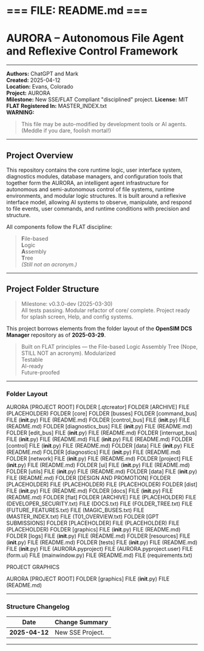 #   === FILE: README.md ===

# AURORA – Autonomous File Agent and Reflexive Control Framework

---

**Authors:** ChatGPT and Mark  
**Created:** 2025-04-12  
**Location:** Evans, Colorado  
**Project:** AURORA  
**Milestone:** New SSE/FLAT Compliant "disciplined" project. 
**License:** MIT  
**FLAT Registered In:** MASTER_INDEX.txt  
**WARNING:**  
> This file may be auto-modified by development tools or AI agents.  
> (Meddle if you dare, foolish mortal!)

---

## Project Overview

This repository contains the core runtime logic, user interface system, diagnostics modules, database managers, and configuration tools that together form the AURORA, an intelligent agent infrastructure for autonomous and semi-autonomous control of file systems, runtime environments, and modular logic structures. It is built around a reflexive interface model, allowing AI systems to observe, manipulate, and respond to file events, user commands, and runtime conditions with precision and structure.

All components follow the FLAT discipline:  
> **F**ile-based  
> **L**ogic  
> **A**ssembly  
> **T**ree  
> *(Still not an acronym.)*

---
## Project Folder Structure

> Milestone: v0.3.0-dev (2025-03-30)  
All tests passing. Modular refactor of core/ complete. Project ready for splash screen, Help, and config systems.

This project borrows elements from the folder layout of the **OpenSIM DCS Manager** repository as of **2025-03-29**.

> Built on FLAT principles — the File-based Logic Assembly Tree (Nope, STILL NOT an acronym). 
> Modularized  
> Testable  
> AI-ready  
> Future-proofed  

---

### Folder Layout

AURORA [PROJECT ROOT]
	FOLDER [.qtcreator]
	FOLDER [ARCHIVE]
		FILE (PLACEHOLDER)
	FOLDER [core]
		FOLDER [busses]
			FOLDER [command_bus]
				FILE (__init__.py)
				FILE (README.md)
			FOLDER [control_bus]
				FILE (__init__.py)
				FILE (README.md)
			FOLDER [diagnostics_bus]
				FILE (__init__.py)
				FILE (README.md)
			FOLDER [edit_bus]
				FILE (__init__.py)
				FILE (README.md)
			FOLDER [interrupt_bus]
				FILE (__init__.py)
				FILE (README.md)
			FILE (__init__.py)
			FILE (README.md)
		FOLDER [control]
			FILE (__init__.py)
			FILE (README.md)
		FOLDER [data]
			FILE (__init__.py)
			FILE (README.md)
		FOLDER [diagnostics]
			FILE (__init__.py)
			FILE (README.md)
		FOLDER [network]
			FILE (__init__.py)
			FILE (README.md)
		FOLDER [project]
			FILE (__init__.py)
			FILE (README.md)
		FOLDER [ui]
			FILE (__init__.py)
			FILE (README.md)
		FOLDER [utils]
			FILE (__init__.py)
			FILE (README.md)
	FOLDER [data]
		FILE (__init__.py)
		FILE (README.md)
	FOLDER [DESIGN AND PROMOTION]
		FOLDER [PLACEHOLDER]
			FILE (PLACEHOLDER)
		FILE (PLACEHOLDER)
	FOLDER [dist]
		FILE (__init__.py)
		FILE (README.md)
	FOLDER [docs]
		FILE (__init__.py)
		FILE (README.md)
	FOLDER [flat]
		FOLDER [ARCHIVE]
			FILE (PLACEHOLDER)
		FILE (DEVELOPER_SECURITY.txt)
		FILE (DOCS.txt)
		FILE (FOLDER_TREE.txt)
		FILE (FUTURE_FEATURES.txt)
		FILE (MAGIC_BUSES.txt)
		FILE (MASTER_INDEX.txt)
		FILE (T01_OVERVIEW.txt)
	FOLDER [GPT SUBMISSIONS]
		FOLDER [PLACEHOLDER]
			FILE (PLACEHOLDER)
		FILE (PLACEHOLDER)
	FOLDER [graphics]
		FILE (__init__.py)
		FILE (README.md)
	FOLDER [logs]
		FILE (__init__.py)
		FILE (README.md)
	FOLDER [resources]
		FILE (__init__.py)
		FILE (README.md)
	FOLDER [tests]
		FILE (__init__.py)
		FILE (README.md)
	FILE (__init__.py)
	FILE (AURORA.pyproject)
	FILE (AURORA.pyproject.user)
	FILE (form.ui)
	FILE (mainwindow.py)
	FILE (README.md)
	FILE (requirements.txt)

PROJECT GRAPHICS

AURORA [PROJECT ROOT]
	FOLDER [graphics]
		FILE (__init__.py)
		FILE (README.md)

---

### Structure Changelog

| Date       | Change Summary |
|------------|----------------|
| **2025-04-12** | New SSE Project.|


---
